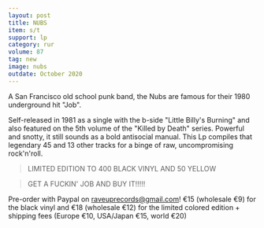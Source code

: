 ```yaml
---
layout: post
title: NUBS
item: s/t
support: lp
category: rur
volume: 87
tag: new
image: nubs
outdate: October 2020
---
```


A San Francisco old school punk band, the Nubs are famous for their 1980 underground hit "Job".

Self-released in 1981 as a single with the b-side "Little Billy's Burning" and also featured on the 5th volume of the "Killed by Death" series. Powerful and snotty, it still sounds as a bold antisocial manual. This Lp compiles that legendary 45 and 13 other tracks for a binge of raw, uncompromising rock'n'roll.

> LIMITED EDITION TO 400 BLACK VINYL AND 50 YELLOW

> GET A FUCKIN' JOB AND BUY IT!!!!!

Pre-order with Paypal on raveuprecords@gmail.com!
€15 (wholesale €9) for the black vinyl and €18 (wholesale €12) for the limited colored edition + shipping fees (Europe €10, USA/Japan €15, world €20)
